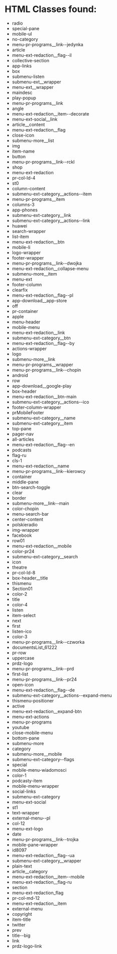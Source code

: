 # HTML Classes found:
- radio
- special-pane
- mobile-ul
- no-category
- menu-pr-programs__link--jedynka
- article
- menu-ext-redaction__flag--il
- collective-section
- app-links
- box
- submenu-listen
- submenu-ext__wrapper
- menu-ext__wrapper
- maindesc
- play-popup
- menu-pr-programs__link
- angle
- menu-ext-redaction__item--decorate
- menu-ext-social__link
- article__content
- menu-ext-redaction__flag
- close-icon
- submenu-more__list
- img
- item-name
- button
- menu-pr-programs__link--rckl
- shop
- menu-ext-redaction
- pr-col-ld-4
- st0
- column-content
- submenu-ext-category__actions--item
- menu-pr-programs__item
- columns-3
- app-phones
- submenu-ext-category__link
- submenu-ext-category__actions--link
- huawei
- search-wrapper
- list-item
- menu-ext-redaction__btn
- mobile-li
- logo-wrapper
- footer-wrapper
- menu-pr-programs__link--dwojka
- menu-ext-redaction__collapse-menu
- submenu-more__item
- menu-ext
- footer-column
- clearfix
- menu-ext-redaction__flag--pl
- app-download__app-store
- off
- pr-container
- apple
- menu-header
- mobile-menu
- menu-ext-redaction__link
- submenu-ext-category__btn
- menu-ext-redaction__flag--by
- actions-wrapper
- logo
- submenu-more__link
- menu-pr-programs__wrapper
- menu-pr-programs__link--chopin
- android
- row
- app-download__google-play
- box-header
- menu-ext-redaction__btn-main
- submenu-ext-category__actions--ico
- footer-column-wrapper
- prMobileFooter
- submenu-ext-category__name
- submenu-ext-category__item
- top-pane
- pager-nav
- all-articles
- menu-ext-redaction__flag--en
- podcasts
- flag-ru
- cls-1
- menu-ext-redaction__name
- menu-pr-programs__link--kierowcy
- container
- middle-pane
- btn-search-toggle
- clear
- border
- submenu-more__link--main
- color-chopin
- menu-search-bar
- center-content
- polskieradio
- img-wrapper
- facebook
- row01
- menu-ext-redaction__mobile
- color-pr24
- submenu-ext-category__search
- icon
- theatre
- pr-col-ld-8
- box-header__title
- thismenu
- Section01
- color-2
- title
- color-4
- listen
- item-select
- next
- first
- listen-ico
- color-3
- menu-pr-programs__link--czworka
- documentsList_61222
- pr-row
- uppercase
- prdz-logo
- menu-pr-programs__link--prd
- first-list
- menu-pr-programs__link--pr24
- open-icon
- menu-ext-redaction__flag--de
- submenu-ext-category__actions--expand-menu
- thismenu-positioner
- active
- menu-ext-redaction__expand-btn
- menu-ext-actions
- menu-pr-programs
- youtube
- close-mobile-menu
- bottom-pane
- submenu-more
- category
- submenu-more__mobile
- submenu-ext-category--flags
- special
- mobile-menu-wiadomosci
- color-1
- podcasty-item
- mobile-menu-wrapper
- social-links
- submenu-ext-category
- menu-ext-social
- st1
- text-wrapper
- external-menu--pl
- col-12
- menu-ext-logo
- date
- menu-pr-programs__link--trojka
- mobile-pane-wrapper
- id8097
- menu-ext-redaction__flag--ua
- submenu-ext-category__wrapper
- plain-text
- article__category
- menu-ext-redaction__item--mobile
- menu-ext-redaction__flag-ru
- section
- menu-ext-redaction_flag
- pr-col-md-12
- menu-ext-redaction__item
- external-menu
- copyright
- item-title
- twitter
- prev
- title--big
- link
- prdz-logo-link
